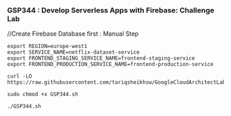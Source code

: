 ### GSP344 :  Develop Serverless Apps with Firebase: Challenge Lab 


//Create Firebase Database first : Manual Step
```
export REGION=europe-west1
export SERVICE_NAME=netflix-dataset-service
export FRONTEND_STAGING_SERVICE_NAME=frontend-staging-service
export FRONTEND_PRODUCTION_SERVICE_NAME=frontend-production-service
```

```
curl -LO https://raw.githubusercontent.com/tariqsheikhsw/GoogleCloudArchitectLabs/main/Solutions/GSP344.sh

sudo chmod +x GSP344.sh

./GSP344.sh
```
